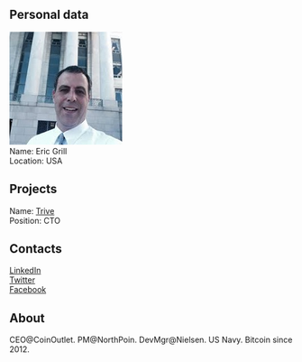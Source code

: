## Personal data
![eric grill photo](photo/eric_grill.jpg)  
Name:   Eric Grill  
Location: USA  
## Projects 
Name: [Trive](../projects/trive.md)  
Position: CTO   
## Contacts
[LinkedIn](https://www.linkedin.com/in/eric-grill-2b96816/)    
[Twitter](https://twitter.com/EricGrill)  
[Facebook](https://www.facebook.com/eric.grill)
## About
CEO@CoinOutlet.
PM@NorthPoin.
DevMgr@Nielsen.
US Navy.
Bitcoin since 2012.
